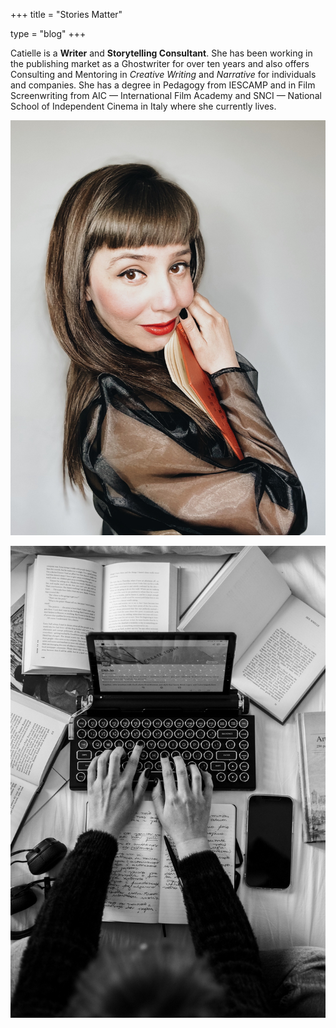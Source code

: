 +++
title = "Stories Matter"

type = "blog"
+++


Catielle is a **Writer** and **Storytelling Consultant**. She has been working in the publishing market as a Ghostwriter for over ten years and also offers Consulting and Mentoring in *Creative Writing* and *Narrative* for individuals and companies.
She has a degree in Pedagogy from IESCAMP and in Film Screenwriting from AIC — International Film Academy  and SNCI — National School of Independent Cinema  in Italy where she currently lives.



![](/img/cati.jpg)


![](/img/writing.jpg)
